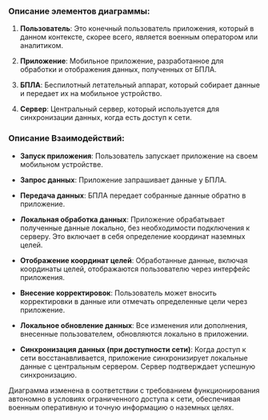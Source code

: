 ### Описание элементов диаграммы:

1. **Пользователь**: Это конечный пользователь приложения, который в данном контексте, скорее всего, является военным оператором или аналитиком.

2. **Приложение**: Мобильное приложение, разработанное для обработки и отображения данных, полученных от БПЛА.

3. **БПЛА**: Беспилотный летательный аппарат, который собирает данные и передает их на мобильное устройство.

4. **Сервер**: Центральный сервер, который используется для синхронизации данных, когда есть доступ к сети.

### Описание Взаимодействий:

- **Запуск приложения**: Пользователь запускает приложение на своем мобильном устройстве.

- **Запрос данных**: Приложение запрашивает данные у БПЛА.

- **Передача данных**: БПЛА передает собранные данные обратно в приложение.

- **Локальная обработка данных**: Приложение обрабатывает полученные данные локально, без необходимости подключения к серверу. Это включает в себя определение координат наземных целей.

- **Отображение координат целей**: Обработанные данные, включая координаты целей, отображаются пользователю через интерфейс приложения.

- **Внесение корректировок**: Пользователь может вносить корректировки в данные или отмечать определенные цели через приложение.

- **Локальное обновление данных**: Все изменения или дополнения, внесенные пользователем, обновляются локально в приложении.

- **Синхронизация данных (при доступности сети)**: Когда доступ к сети восстанавливается, приложение синхронизирует локальные данные с центральным сервером. Сервер подтверждает успешную синхронизацию.

Диаграмма изменена в соответствии с требованием функционирования автономно в условиях ограниченного доступа к сети, обеспечивая военным оперативную и точную информацию о наземных целях.
